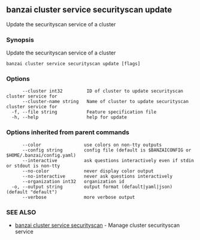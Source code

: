 ## banzai cluster service securityscan update

Update the securityscan service of a cluster

### Synopsis

Update the securityscan service of a cluster

```
banzai cluster service securityscan update [flags]
```

### Options

```
      --cluster int32         ID of cluster to update securityscan cluster service for
      --cluster-name string   Name of cluster to update securityscan cluster service for
  -f, --file string           Feature specification file
  -h, --help                  help for update
```

### Options inherited from parent commands

```
      --color                use colors on non-tty outputs
      --config string        config file (default is $BANZAICONFIG or $HOME/.banzai/config.yaml)
      --interactive          ask questions interactively even if stdin or stdout is non-tty
      --no-color             never display color output
      --no-interactive       never ask questions interactively
      --organization int32   organization id
  -o, --output string        output format (default|yaml|json) (default "default")
      --verbose              more verbose output
```

### SEE ALSO

* [banzai cluster service securityscan](banzai_cluster_service_securityscan.md)	 - Manage cluster securityscan service


